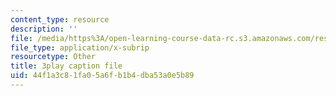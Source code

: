 ```yaml
---
content_type: resource
description: ''
file: /media/https%3A/open-learning-course-data-rc.s3.amazonaws.com/res-10-s95-physics-of-covid-19-transmission-fall-2020/44f1a3c81fa05a6fb1b4dba53a0e5b89_-nAt3BJQ2xY.vtt
file_type: application/x-subrip
resourcetype: Other
title: 3play caption file
uid: 44f1a3c8-1fa0-5a6f-b1b4-dba53a0e5b89
---
```


